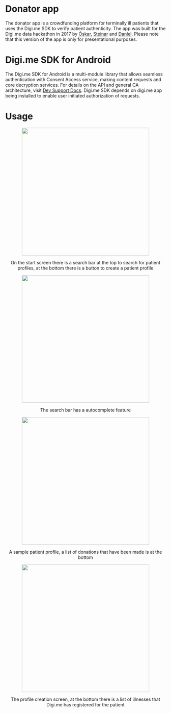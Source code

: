 # Donator app
The donator app is a crowdfunding platform for terminally ill patients that uses the Digi.me SDK to verify patient authenticity. The app was built for the Digi.me data hackathon in 2017 by <a href="https://github.com/Notandi">Óskar</a>, <a href="https://github.com/steinarsa">Steinar</a> and <a href="https://github.com/dap8">Daníel</a>. Please note that this version of the app is only for presentational purposes.

# Digi.me SDK for Android

The Digi.me SDK for Android is a multi-module library that allows seamless authentication with Consent Access service, making content requests and core decryption services. For details on the API and general CA architecture, visit [Dev Support Docs](http://devsupport.digi.me/start.html).
Digi.me SDK depends on digi.me app being installed to enable user initiated authorization of requests.

# Usage

<p align="center"> <img src="https://imgur.com/uigpW0g.jpg" width="400" id="image" /> </p>
<p align="center">On the start screen there is a search bar at the top to search for patient profiles, at the bottom there is a button to create a patient profile</p>

<p align="center"> <img src="https://imgur.com/jjnC2uq.jpg" width="400" id="image" /> </p>
<p align="center">The search bar has a autocomplete feature</p>

<p align="center"> <img src="https://imgur.com/L8xnnif.jpg" width="400" id="image" /> </p>
<p align="center">A sample patient profile, a list of donations that have been made is at the bottom</p>

<p align="center"> <img src="https://imgur.com/9j0IEgU.jpg" width="400" id="image" /> </p>
<p align="center">The profile creation screen, at the bottom there is a list of illnesses that Digi.me has registered for the patient</p>










